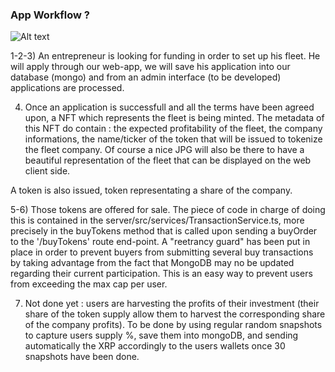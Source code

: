 ### App Workflow ?

![Alt text](src/assets/image.png)

1-2-3) An entrepreneur is looking for funding in order to set up his fleet. He will apply through
our web-app, we will save his application into our database (mongo) and from an admin interface (to be developed)
applications are processed.

4) Once an application is successfull and all the terms have been agreed upon, a NFT which represents the fleet
is being minted. The metadata of this NFT do contain : the expected profitability of the fleet, the company informations,
the name/ticker of the token that will be issued to tokenize the fleet company. Of course a nice JPG will also 
be there to have a beautiful representation of the fleet that can be displayed on the web client side.

A token is also issued, token representating a share of the company. 

5-6) Those tokens are offered for sale. The piece of code in charge of doing this is contained in the server/src/services/TransactionService.ts,
more precisely in the buyTokens method that is called upon sending a buyOrder to the '/buyTokens' route end-point.
A "reetrancy guard" has been put in place in order to prevent buyers from submitting several buy transactions
by taking advantage from the fact that MongoDB may no be updated regarding their current participation. This
is an easy way to prevent users from exceeding the max cap per user. 

7) Not done yet : users are harvesting the profits of their investment (their share of the token supply 
allow them to harvest the corresponding share of the company profits). To be done by using regular random snapshots
to capture users supply %, save them into mongoDB, and sending automatically the XRP accordingly to the users wallets 
once 30 snapshots have been done.